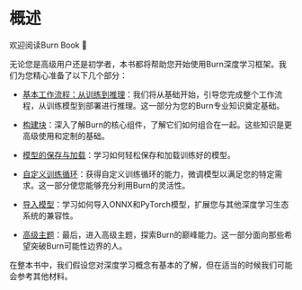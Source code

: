 # 概述

欢迎阅读Burn Book 👋

无论您是高级用户还是初学者，本书都将帮助您开始使用Burn深度学习框架。我们为您精心准备了以下几个部分：

- [基本工作流程：从训练到推理](./basic-workflow)：我们将从基础开始，引导您完成整个工作流程，从训练模型到部署进行推理。这一部分为您的Burn专业知识奠定基础。

- [构建块](./building-blocks)：深入了解Burn的核心组件，了解它们如何组合在一起。这些知识是更高级使用和定制的基础。

- [模型的保存与加载](./saving-and-loading.md)：学习如何轻松保存和加载训练好的模型。

- [自定义训练循环](./custom-training-loop.md)：获得自定义训练循环的能力，微调模型以满足您的特定需求。这一部分使您能够充分利用Burn的灵活性。

- [导入模型](./import)：学习如何导入ONNX和PyTorch模型，扩展您与其他深度学习生态系统的兼容性。

- [高级主题](./advanced)：最后，进入高级主题，探索Burn的巅峰能力。这一部分面向那些希望突破Burn可能性边界的人。

在整本书中，我们假设您对深度学习概念有基本的了解，但在适当的时候我们可能会参考其他材料。